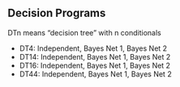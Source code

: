 ## Decision Programs
DTn means “decision tree” with n conditionals

* DT4: Independent, Bayes Net 1, Bayes Net 2
* DT14: Independent, Bayes Net 1, Bayes Net 2
* DT16: Independent, Bayes Net 1, Bayes Net 2
* DT44: Independent, Bayes Net 1, Bayes Net 2
